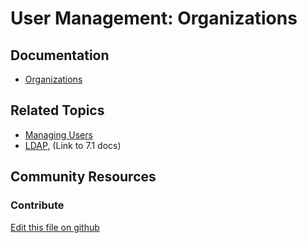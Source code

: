 # User Management: Organizations

## Documentation

* [Organizations](https://portal.liferay.dev/docs/7-2/user/-/knowledge_base/u/organizations)

## Related Topics

* [Managing Users](https://portal.liferay.dev/docs/7-2/user/-/knowledge_base/u/managing-users)
* [LDAP](https://portal.liferay.dev/docs/7-1/deploy/-/knowledge_base/d/ldap), (Link to 7.1 docs)

## Community Resources


### Contribute

[Edit this file on github](https://github.com/olafk/controlpanel-documentation-docs/blob/master/md/72en/com_liferay_users_admin_web_portlet_UsersAdminPortlet/view-all-organizations.md)
